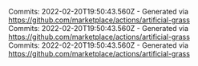 Commits: 2022-02-20T19:50:43.560Z - Generated via https://github.com/marketplace/actions/artificial-grass
<br>
Commits: 2022-02-20T19:50:43.560Z - Generated via https://github.com/marketplace/actions/artificial-grass
<br>
Commits: 2022-02-20T19:50:43.560Z - Generated via https://github.com/marketplace/actions/artificial-grass
<br>
